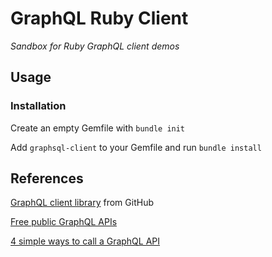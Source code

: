 # GraphQL Ruby Client

*Sandbox for Ruby GraphQL client demos*

## Usage

### Installation

Create an empty Gemfile with `bundle init`

Add `graphsql-client` to your Gemfile and run `bundle install`

## References

[GraphQL client library](https://github.com/github/graphql-client) from GitHub

[Free public GraphQL APIs](https://moonhighway.com/public-graphql-apis)

[4 simple ways to call a GraphQL API](https://www.apollographql.com/blog/4-simple-ways-to-call-a-graphql-api-a6807bcdb355/)
